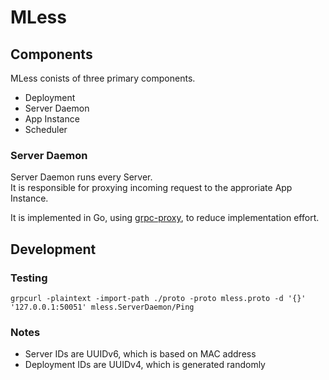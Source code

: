 # MLess

## Components

MLess conists of three primary components.

- Deployment
- Server Daemon
- App Instance
- Scheduler

### Server Daemon

Server Daemon runs every Server.  
It is responsible for proxying incoming request to the approriate App Instance.

It is implemented in Go, using [grpc-proxy](https://github.com/mwitkow/grpc-proxy), to reduce implementation effort.

## Development

### Testing

```
grpcurl -plaintext -import-path ./proto -proto mless.proto -d '{}' '127.0.0.1:50051' mless.ServerDaemon/Ping
```

### Notes

- Server IDs are UUIDv6, which is based on MAC address
- Deployment IDs are UUIDv4, which is generated randomly 